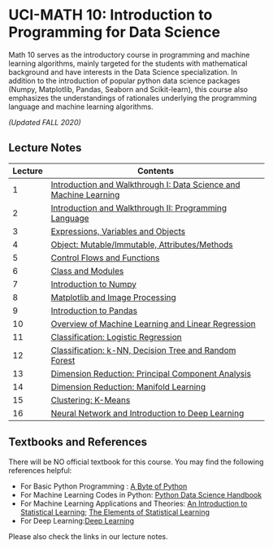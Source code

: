 # UCI-MATH 10: Introduction to Programming for Data Science
Math 10 serves as the introductory course in programming and machine learning algorithms, mainly targeted for the students with mathematical background and have interests in the Data Science specialization. In addition to the introduction of popular python data science packages (Numpy, Matplotlib, Pandas, Seaborn and Scikit-learn), this course also emphasizes the understandings of rationales underlying the programming language and machine learning algorithms.

*(Updated FALL 2020)*

## Lecture Notes
**Lecture** | **Contents**
------------| --------------
1 | [Introduction and Walkthrough I: Data Science and Machine Learning](https://github.com/cliffzhou92/UCI_MATH_10/blob/master/lecture/lec_1/lecture_1.ipynb)
2 | [Introduction and Walkthrough II: Programming Language](https://github.com/cliffzhou92/UCI_MATH_10/blob/master/lecture/lec_2/lecture_2.ipynb)
3 | [Expressions, Variables and Objects](https://github.com/cliffzhou92/UCI_MATH_10/blob/master/lecture/lec_3/lecture_3.ipynb)
4 | [Object: Mutable/Immutable, Attributes/Methods](https://github.com/cliffzhou92/UCI_MATH_10/blob/master/lecture/lec_4/lecture_4.ipynb)
5 | [Control Flows and Functions](https://github.com/cliffzhou92/UCI_MATH_10/blob/master/lecture/lec_5/lecture_5.ipynb)
6 | [Class and Modules](https://github.com/cliffzhou92/UCI_MATH_10/blob/master/lecture/lec_6/lecture_6.ipynb)
7 | [Introduction to Numpy](https://github.com/cliffzhou92/UCI_MATH_10/blob/master/lecture/lec_7/lecture_7.ipynb)
8 | [Matplotlib and Image Processing](https://github.com/cliffzhou92/UCI_MATH_10/blob/master/lecture/lec_8/lecture_8.ipynb)
9 | [Introduction to Pandas](https://github.com/cliffzhou92/UCI_MATH_10/blob/master/lecture/lec_9/lecture_9.ipynb)
10 | [Overview of Machine Learning and Linear Regression](https://github.com/cliffzhou92/UCI_MATH_10/blob/master/lecture/lec_10/Lecture%2010.ipynb)
11 | [Classification: Logistic Regression](https://github.com/cliffzhou92/UCI_MATH_10/blob/master/lecture/lec_11/Lecture%2011.ipynb)
12 | [Classification: k-NN, Decision Tree and Random Forest](https://github.com/cliffzhou92/UCI_MATH_10/blob/master/lecture/lec_12/Lecture%2012.ipynb)
13 | [Dimension Reduction: Principal Component Analysis](https://github.com/cliffzhou92/UCI_MATH_10/blob/master/lecture/lec_13/Lecture%2013.ipynb)
14 | [Dimension Reduction: Manifold Learning](https://github.com/cliffzhou92/UCI_MATH_10/blob/master/lecture/lec_14/Lecture%2014.ipynb)
15 | [Clustering: K-Means](https://github.com/cliffzhou92/UCI_MATH_10/blob/master/lecture/lec_15/Lecture%2015.ipynb)
16 | [Neural Network and Introduction to Deep Learning](https://github.com/cliffzhou92/UCI_MATH_10/blob/master/lecture/lec_16/Lecture%2016.ipynb)

## Textbooks and References
There will be NO official textbook for this course. You may find the following references helpful:
- For Basic Python Programming : [A Byte of Python](https://python.swaroopch.com/) 
- For Machine Learning Codes in Python: [Python Data Science Handbook](https://jakevdp.github.io/PythonDataScienceHandbook/)
- For Machine Learning Applications and Theories: [An Introduction to Statistical Learning](https://statlearning.com/); [The Elements of Statistical Learning](https://web.stanford.edu/~hastie/ElemStatLearn/)
- For Deep Learning:[Deep Learning](https://www.deeplearningbook.org/)

Please also check the links in our lecture notes.
